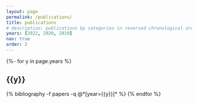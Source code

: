 ```yaml
---
layout: page
permalink: /publications/
title: publications
# description: publications by categories in reversed chronological order. generated by jekyll-scholar.
years: [2022, 2020, 2019]
nav: true
order: 2
---
```

<!-- _pages/publications.md -->
<div class="publications">

{%- for y in page.years %}
  <h2 class="year">{{y}}</h2>
  {% bibliography -f papers -q @*[year={{y}}]* %}
{% endfor %}

</div>
